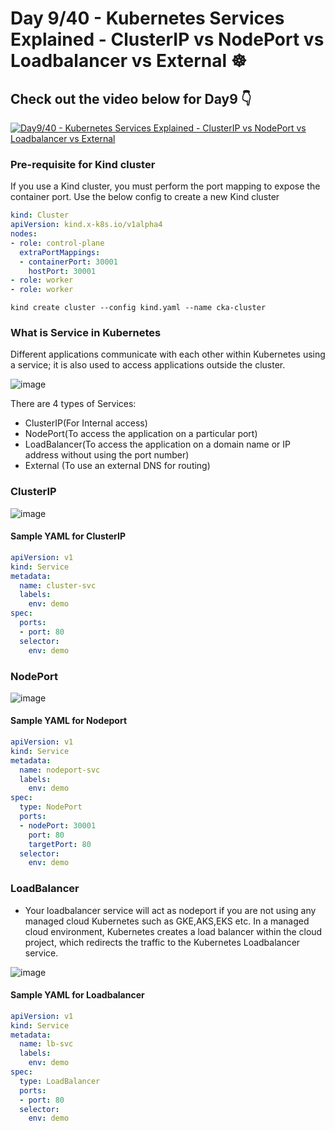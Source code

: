 # Day 9/40 - Kubernetes Services Explained - ClusterIP vs NodePort vs Loadbalancer vs External ☸️


## Check out the video below for Day9 👇

[![Day9/40 - Kubernetes Services Explained - ClusterIP vs NodePort vs Loadbalancer vs External](https://img.youtube.com/vi/tHAQWLKMTB0/sddefault.jpg)](https://youtu.be/tHAQWLKMTB0)


### Pre-requisite for Kind cluster
If you use a Kind cluster, you must perform the port mapping to expose the container port. Use the below config to create a new Kind cluster

```yaml
kind: Cluster
apiVersion: kind.x-k8s.io/v1alpha4
nodes:
- role: control-plane
  extraPortMappings:
  - containerPort: 30001
    hostPort: 30001
- role: worker
- role: worker
```
```
kind create cluster --config kind.yaml --name cka-cluster

```
### What is Service in Kubernetes

Different applications communicate with each other within Kubernetes using a service; it is also used to access applications outside the cluster.

![image](https://github.com/piyushsachdeva/CKA-2024/assets/40286378/e768b073-dd7b-478a-bbea-ad6acae18051)

There are 4 types of Services:
- ClusterIP(For Internal access)
- NodePort(To access the application on a particular port)
- LoadBalancer(To access the application on a domain name or IP address without using the port number)
- External (To use an external DNS for routing)

### ClusterIP

![image](https://github.com/piyushsachdeva/CKA-2024/assets/40286378/3817a5e7-5208-41c8-9dee-d4c052038151)

#### Sample YAML for ClusterIP

```yaml
apiVersion: v1
kind: Service
metadata:
  name: cluster-svc
  labels:
    env: demo
spec:
  ports:
  - port: 80
  selector:
    env: demo
```


### NodePort

![image](https://github.com/piyushsachdeva/CKA-2024/assets/40286378/8aa9c482-be3a-450a-95b7-0a0c0e80403e)

#### Sample YAML for Nodeport

```yaml
apiVersion: v1
kind: Service
metadata:
  name: nodeport-svc
  labels:
    env: demo
spec:
  type: NodePort
  ports:
  - nodePort: 30001
    port: 80
    targetPort: 80
  selector:
    env: demo
```


### LoadBalancer
- Your loadbalancer service will act as nodeport if you are not using any managed cloud Kubernetes such as GKE,AKS,EKS etc. In a managed cloud environment, Kubernetes creates a load balancer within the cloud project, which redirects the traffic to the Kubernetes Loadbalancer service.

![image](https://github.com/piyushsachdeva/CKA-2024/assets/40286378/8f5acc88-4394-47e9-a3c5-041d396166d0)

#### Sample YAML for Loadbalancer

```yaml
apiVersion: v1
kind: Service
metadata:
  name: lb-svc
  labels:
    env: demo
spec:
  type: LoadBalancer
  ports:
  - port: 80
  selector:
    env: demo
```
